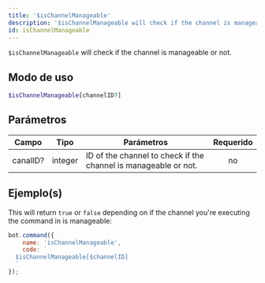 ```yaml
---
title: '$isChannelManageable'
description: '$isChannelManageable will check if the channel is manageable or not.'
id: isChannelManageable
---
```


`$isChannelManageable` will check if the channel is manageable or not.

## Modo de uso

```php
$isChannelManageable[channelID?]
```

## Parámetros

| Campo    | Tipo    | Parámetros                                                      | Requerido |
| -------- | ------- | --------------------------------------------------------------- |:---------:|
| canalID? | integer | ID of the channel to check if the channel is manageable or not. |    no     |

## Ejemplo(s)

This will return `true` or `false` depending on if the channel you're executing the command in is manageable:

```javascript
bot.command({
    name: 'isChannelManageable',
    code: `
  $isChannelManageable[$channelID]
  `
});
```
